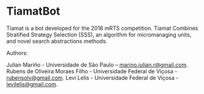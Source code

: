 # TiamatBot
Tiamat is a bot developed for the 2018 mRTS competition. Tiamat Combines Stratified Strategy Selection (SSS), an algorithm for micromanaging units, and novel search abstractions methods.  

Authors:

Julian Mariño - Universidade de São Paulo – marino.julian.r@gmail.com. 
Rubens de Oliveira Moraes Filho - Universidade Federal de Viçosa - rubensolv@gmail.com. 
Levi Lelis - Universidade Federal de Viçosa - levilelis@gmail.com.
